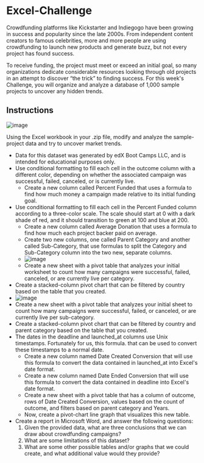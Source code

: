 # Excel-Challenge
Crowdfunding platforms like Kickstarter and Indiegogo have been growing in success and popularity since the late 2000s. From independent content creators to famous celebrities, more and more people are using crowdfunding to launch new products and generate buzz, but not every project has found success.

To receive funding, the project must meet or exceed an initial goal, so many organizations dedicate considerable resources looking through old projects in an attempt to discover “the trick” to finding success. For this week's Challenge, you will organize and analyze a database of 1,000 sample projects to uncover any hidden trends.

## Instructions
![image](https://github.com/hannahkollmann/Excel-Challenge/assets/157349641/e6aa7b8a-95cc-4c21-b6cb-046eb532875f)

Using the Excel workbook in your .zip file, modify and analyze the sample-project data and try to uncover market trends.
* Data for this dataset was generated by edX Boot Camps LLC, and is intended for educational purposes only.
* Use conditional formatting to fill each cell in the outcome column with a different color, depending on whether the associated campaign was successful, failed, canceled, or is currently live.
  * Create a new column called Percent Funded that uses a formula to find how much money a campaign made relative to its initial funding goal.
* Use conditional formatting to fill each cell in the Percent Funded column according to a three-color scale. The scale should start at 0 with a dark shade of red, and it should transition to green at 100 and blue at 200.
  * Create a new column called Average Donation that uses a formula to find how much each project backer paid on average.
  * Create two new columns, one called Parent Category and another called Sub-Category, that use formulas to split the Category and Sub-Category column into the two new, separate columns.
  * ![image](https://github.com/hannahkollmann/Excel-Challenge/assets/157349641/0fcf2658-1d3e-4ec7-9ea6-84e9e1bc386f)
  * Create a new sheet with a pivot table that analyzes your initial worksheet to count how many campaigns were successful, failed, canceled, or are currently live per category.
* Create a stacked-column pivot chart that can be filtered by country based on the table that you created.
* ![image](https://github.com/hannahkollmann/Excel-Challenge/assets/157349641/3b2f93e9-43f2-4c0c-80c6-659e492476df)
* Create a new sheet with a pivot table that analyzes your initial sheet to count how many campaigns were successful, failed, or canceled, or are currently live per sub-category.
* Create a stacked-column pivot chart that can be filtered by country and parent category based on the table that you created.
* The dates in the deadline and launched_at columns use Unix timestamps. Fortunately for us, this formula. that can be used to convert these timestamps to a normal date.
  * Create a new column named Date Created Conversion that will use this formula to convert the data contained in launched_at into Excel's date format.
  * Create a new column named Date Ended Conversion that will use this formula to convert the data contained in deadline into Excel's date format.
  * Create a new sheet with a pivot table that has a column of outcome, rows of Date Created Conversion, values based on the count of outcome, and filters based on parent category and Years.
  * Now, create a pivot-chart line graph that visualizes this new table.
* Create a report in Microsoft Word, and answer the following questions:
  1. Given the provided data, what are three conclusions that we can draw about crowdfunding campaigns?
  2. What are some limitations of this dataset?
  3. What are some other possible tables and/or graphs that we could create, and what additional value would they provide?



